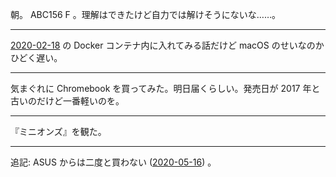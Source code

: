 朝。 ABC156 F 。理解はできたけど自力では解けそうにないな……。

---

[2020-02-18][] の Docker コンテナ内に入れてみる話だけど macOS のせいなのかひどく遅い。

---

気まぐれに Chromebook を買ってみた。明日届くらしい。発売日が 2017 年と古いのだけど一番軽いのを。

---

『ミニオンズ』を観た。

[2020-02-18]: https://blog.bouzuya.net/2020/02/18/

---

追記: ASUS からは二度と買わない ([2020-05-16][]) 。

[2020-05-16]: https://blog.bouzuya.net/2020/05/16/
